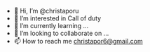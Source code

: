 - 👋 Hi, I’m @christaporu
- 👀 I’m interested in Call of duty
- 🌱 I’m currently learning ...
- 💞️ I’m looking to collaborate on ...
- 📫 How to reach me christapor6@gmail.com

<!---
christaporu/christaporu is a ✨ special ✨ repository because its `README.md` (this file) appears on your GitHub profile.
You can click the Preview link to take a look at your changes.
--->
